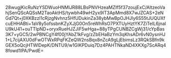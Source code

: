 28wugjKicRuNzYSDWuoHNMlJR88LBsPNVHzeaMZIf5f37zoujExC/AltzeoVahjSenQScAQSsM2TaoAktHS/tywbh49wH2yx9IT3ApMmd8X7wJZCAS+2eNGd7Qt+j0XKBzzl1cRjzgNvhnz5HfUDukinZa38ybMwBpOJHJly6S55tJUQUXfcuEHHABti+1aV8y5ofssbnKZyXJjG0On5reWhRsO7PXTUyHztYK7ZiTeIL6jnalU9kU41+ouTTIpND+oryxRueHJZJiF5wHga+88yTPgCUNBZCgWj31/cYpBas3K7+yGC5/2wPBNCgY4f00jYAbZ1kFvg/zZbEHaBzYm3qKhsADr6vN0ysnHJ1+L7cijAXU0dFwOTWxRPqFKZeQW2nsBqx8nZcA9gLjEbimsLz3RQkSBfn9kGEX5oQcjHTWlDepK/DNTU9/w1GlKPDuiq7Dz4PAHTNkaND4XKXg7ScARq48fowd1lPA/PwdE=
